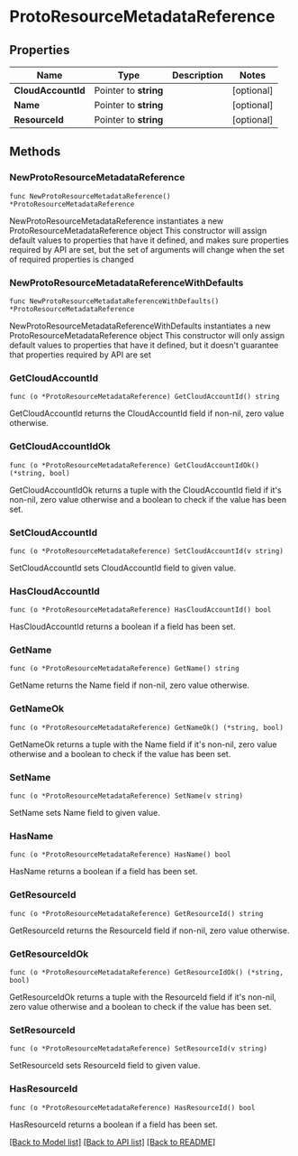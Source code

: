 # ProtoResourceMetadataReference

## Properties

Name | Type | Description | Notes
------------ | ------------- | ------------- | -------------
**CloudAccountId** | Pointer to **string** |  | [optional] 
**Name** | Pointer to **string** |  | [optional] 
**ResourceId** | Pointer to **string** |  | [optional] 

## Methods

### NewProtoResourceMetadataReference

`func NewProtoResourceMetadataReference() *ProtoResourceMetadataReference`

NewProtoResourceMetadataReference instantiates a new ProtoResourceMetadataReference object
This constructor will assign default values to properties that have it defined,
and makes sure properties required by API are set, but the set of arguments
will change when the set of required properties is changed

### NewProtoResourceMetadataReferenceWithDefaults

`func NewProtoResourceMetadataReferenceWithDefaults() *ProtoResourceMetadataReference`

NewProtoResourceMetadataReferenceWithDefaults instantiates a new ProtoResourceMetadataReference object
This constructor will only assign default values to properties that have it defined,
but it doesn't guarantee that properties required by API are set

### GetCloudAccountId

`func (o *ProtoResourceMetadataReference) GetCloudAccountId() string`

GetCloudAccountId returns the CloudAccountId field if non-nil, zero value otherwise.

### GetCloudAccountIdOk

`func (o *ProtoResourceMetadataReference) GetCloudAccountIdOk() (*string, bool)`

GetCloudAccountIdOk returns a tuple with the CloudAccountId field if it's non-nil, zero value otherwise
and a boolean to check if the value has been set.

### SetCloudAccountId

`func (o *ProtoResourceMetadataReference) SetCloudAccountId(v string)`

SetCloudAccountId sets CloudAccountId field to given value.

### HasCloudAccountId

`func (o *ProtoResourceMetadataReference) HasCloudAccountId() bool`

HasCloudAccountId returns a boolean if a field has been set.

### GetName

`func (o *ProtoResourceMetadataReference) GetName() string`

GetName returns the Name field if non-nil, zero value otherwise.

### GetNameOk

`func (o *ProtoResourceMetadataReference) GetNameOk() (*string, bool)`

GetNameOk returns a tuple with the Name field if it's non-nil, zero value otherwise
and a boolean to check if the value has been set.

### SetName

`func (o *ProtoResourceMetadataReference) SetName(v string)`

SetName sets Name field to given value.

### HasName

`func (o *ProtoResourceMetadataReference) HasName() bool`

HasName returns a boolean if a field has been set.

### GetResourceId

`func (o *ProtoResourceMetadataReference) GetResourceId() string`

GetResourceId returns the ResourceId field if non-nil, zero value otherwise.

### GetResourceIdOk

`func (o *ProtoResourceMetadataReference) GetResourceIdOk() (*string, bool)`

GetResourceIdOk returns a tuple with the ResourceId field if it's non-nil, zero value otherwise
and a boolean to check if the value has been set.

### SetResourceId

`func (o *ProtoResourceMetadataReference) SetResourceId(v string)`

SetResourceId sets ResourceId field to given value.

### HasResourceId

`func (o *ProtoResourceMetadataReference) HasResourceId() bool`

HasResourceId returns a boolean if a field has been set.


[[Back to Model list]](../README.md#documentation-for-models) [[Back to API list]](../README.md#documentation-for-api-endpoints) [[Back to README]](../README.md)


